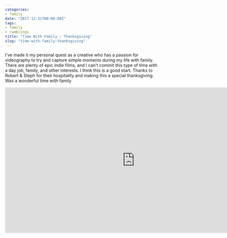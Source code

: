 ```yaml
---
categories:
- family
date: "2017-12-31T00:00:00Z"
tags:
- family
- ramblings
title: "Time With Family - Thanksgiving"
slug: "time-with-family-thanksgiving"
---
```


I've made it my personal quest as a creative who has a passion for videography to try and capture simple moments during my life with family. There are plenty of epic indie films, and I can't commit this type of time with a day job, family, and other interests. I think this is a good start. Thanks to Robert & Steph for their hospitality and making this a special thanksgiving. Was a wonderful time with family

<iframe src="https://www.youtube.com/embed/BAj2xx1_sTg?wmode=opaque&enablejsapi=1" height="480" width="854" scrolling="no" frameborder="0" allowfullscreen="yes">
</iframe>
